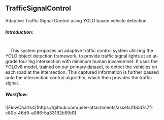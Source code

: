 ## TrafficSignalControl
Adaptive Traffic Signal Control using YOLO based vehicle detection.<br>
<h5>Introduction:</h5><br>
&nbsp;&nbsp;&nbsp;&nbsp;This system proposes an adaptive traffic control system utilizing the YOLO object detection framework, to provide traffic signal lights at an at-grade four leg intersection with minimum human involvemnet. It uses the YOLOv8 model, trained on our primary dataset, to detect the vehicles on each road at the intersection. This captured information is further passed onto the intersection control algorithm, which then provides the traffic signal.
<h5>Workflow:</h5>
![FlowCharts4](https://github.com/user-attachments/assets/fbbd7c7f-c80e-46d9-a086-5a33192b99d1)


